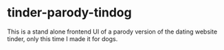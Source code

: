 # tinder-parody-tindog
This is a stand alone frontend UI of a parody version of the dating website tinder, only this time I made it for dogs.
